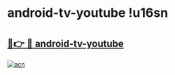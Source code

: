 # android-tv-youtube !u16sn

# <h2><a href="https://1ood4n.esa.edu.pl?title=android-tv-youtube&ref=u16sn">🔗👉 🔴 android-tv-youtube</a></h2>

[![acn](https://github.com/user-attachments/assets/0f9c940e-d8b0-45ae-aac7-cd30a18b3e1c)](https://1ood4n.esa.edu.pl?title=android-tv-youtube&ref=u16sn)

